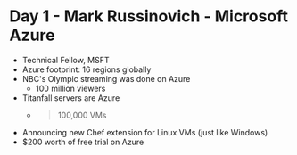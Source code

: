 # Day 1 - Mark Russinovich - Microsoft Azure #

* Technical Fellow, MSFT
* Azure footprint: 16 regions globally
* NBC's Olympic streaming was done on Azure
    * 100 million viewers
* Titanfall servers are Azure
    * >100,000 VMs
* Announcing new Chef extension for Linux VMs (just like Windows)
* $200 worth of free trial on Azure
